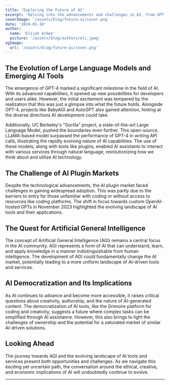 ```yaml
---
title: 'Exploring the Future of AI'
excerpt: 'Delving into the advancements and challenges in AI, from GPT-4 to the quest for AGI.'
coverImage: '/assets/blog/future-ai/cover.png'
date: '2024-01-10'
author:
  name: 'Elijah Arbee'
  picture: '/assets/blog/authors/eli.jpeg'
ogImage:
  url: '/assets/blog/future-ai/cover.png'
---
```


## The Evolution of Large Language Models and Emerging AI Tools

The emergence of GPT-4 marked a significant milestone in the field of AI. With its advanced capabilities, it opened up new possibilities for developers and users alike. However, the initial excitement was tempered by the realization that this was just a glimpse into what the future holds. Alongside GPT-4, projects like BabyAGI and AutoGPT also gained attention, hinting at the diverse directions AI development could take.

Additionally, UC Berkeley's "Gorilla" project, a state-of-the-art Large Language Model, pushed the boundaries even further. This open-source, LLaMA-based model surpassed the performance of GPT-4 in writing API calls, illustrating the rapidly evolving nature of AI capabilities. The use of these models, along with tools like plugins, enabled AI assistants to interact with various services through natural language, revolutionizing how we think about and utilize AI technology.

## The Challenge of AI Plugin Markets

Despite the technological advancements, the AI plugin market faced challenges in gaining widespread adoption. This was partly due to the barriers to entry for those unfamiliar with coding or without access to resources like coding platforms. The shift in focus towards custom OpenAI-hosted GPTs in November 2023 highlighted the evolving landscape of AI tools and their applications.

## The Quest for Artificial General Intelligence

The concept of Artificial General Intelligence (AGI) remains a central focus in the AI community. AGI represents a form of AI that can understand, learn, and apply knowledge in a manner indistinguishable from human intelligence. The development of AGI could fundamentally change the AI market, potentially leading to a more uniform landscape of AI-driven tools and services.

## AI Democratization and Its Implications

As AI continues to advance and become more accessible, it raises critical questions about creativity, authorship, and the nature of AI-generated content. The democratization of AI tools, like the Grimoire platform for coding and creativity, suggests a future where complex tasks can be simplified through AI assistance. However, this also brings to light the challenges of ownership and the potential for a saturated market of similar AI-driven solutions.

## Looking Ahead

The journey towards AGI and the evolving landscape of AI tools and services present both opportunities and challenges. As we navigate this exciting yet uncertain path, the conversation around the ethical, creative, and economic implications of AI will undoubtedly continue to evolve.

---
